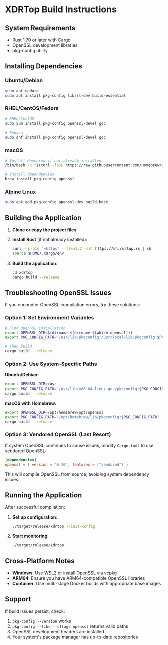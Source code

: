 # XDRTop Build Instructions

## System Requirements

- Rust 1.70 or later with Cargo
- OpenSSL development libraries
- pkg-config utility

## Installing Dependencies

### Ubuntu/Debian
```bash
sudo apt update
sudo apt install pkg-config libssl-dev build-essential
```

### RHEL/CentOS/Fedora
```bash
# RHEL/CentOS
sudo yum install pkg-config openssl-devel gcc

# Fedora
sudo dnf install pkg-config openssl-devel gcc
```

### macOS
```bash
# Install Homebrew if not already installed
/bin/bash -c "$(curl -fsSL https://raw.githubusercontent.com/Homebrew/install/HEAD/install.sh)"

# Install dependencies
brew install pkg-config openssl
```

### Alpine Linux
```bash
sudo apk add pkg-config openssl-dev build-base
```

## Building the Application

1. **Clone or copy the project files**
2. **Install Rust** (if not already installed):
   ```bash
   curl --proto '=https' --tlsv1.2 -sSf https://sh.rustup.rs | sh
   source $HOME/.cargo/env
   ```

3. **Build the application**:
   ```bash
   cd xdrtop
   cargo build --release
   ```

## Troubleshooting OpenSSL Issues

If you encounter OpenSSL compilation errors, try these solutions:

### Option 1: Set Environment Variables
```bash
# Find OpenSSL installation
export OPENSSL_DIR=$(dirname $(dirname $(which openssl)))
export PKG_CONFIG_PATH="/usr/lib/pkgconfig:/usr/local/lib/pkgconfig:$PKG_CONFIG_PATH"

# Then build
cargo build --release
```

### Option 2: Use System-Specific Paths

**Ubuntu/Debian:**
```bash
export OPENSSL_DIR=/usr
export PKG_CONFIG_PATH="/usr/lib/x86_64-linux-gnu/pkgconfig:$PKG_CONFIG_PATH"
cargo build --release
```

**macOS with Homebrew:**
```bash
export OPENSSL_DIR=/opt/homebrew/opt/openssl
export PKG_CONFIG_PATH="/opt/homebrew/lib/pkgconfig:$PKG_CONFIG_PATH"
cargo build --release
```

### Option 3: Vendored OpenSSL (Last Resort)
If system OpenSSL continues to cause issues, modify `Cargo.toml` to use vendored OpenSSL:

```toml
[dependencies]
openssl = { version = "0.10", features = ["vendored"] }
```

This will compile OpenSSL from source, avoiding system dependency issues.

## Running the Application

After successful compilation:

1. **Set up configuration**:
   ```bash
   ./target/release/xdrtop --init-config
   ```

2. **Start monitoring**:
   ```bash
   ./target/release/xdrtop
   ```

## Cross-Platform Notes

- **Windows**: Use WSL2 or install OpenSSL via vcpkg
- **ARM64**: Ensure you have ARM64-compatible OpenSSL libraries
- **Container**: Use multi-stage Docker builds with appropriate base images

## Support

If build issues persist, check:
1. `pkg-config --version` works
2. `pkg-config --libs --cflags openssl` returns valid paths
3. OpenSSL development headers are installed
4. Your system's package manager has up-to-date repositories